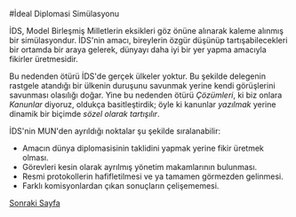 #İdeal Diplomasi Simülasyonu

İDS, Model Birleşmiş Milletlerin eksikleri göz önüne alınarak kaleme alınmış bir simülasyondur. İDS'nin amacı,
bireylerin özgür düşünüp tartışabilecekleri bir ortamda bir araya gelerek, dünyayı daha iyi bir yer yapma amacıyla
fikirler üretmesidir.

Bu nedenden ötürü İDS'de gerçek ülkeler yoktur. Bu şekilde delegenin rastgele atandığı bir ülkenin duruşunu savunmak yerine kendi
görüşlerini savunması olasılığı doğar. Yine bu nedenden ötürü *Çözümleri*, ki biz onlara *Kanunlar* diyoruz, oldukça basitleştirdik; öyle ki kanunlar *yazılmak* yerine dinamik bir biçimde *sözel olarak tartışılır*.

İDS'nin MUN'den ayrıldığı noktalar şu şekilde sıralanabilir:

* Amacın dünya diplomasisinin taklidini yapmak yerine fikir üretmek olması.
* Görevleri kesin olarak ayrılmış yönetim makamlarının bulunması.
* Resmi protokollerin hafifletilmesi ve ya tamamen görmezden gelinmesi.
* Farklı komisyonlardan çıkan sonuçların çelişememesi.

[Sonraki Sayfa](magistralar_ve_y%C3%B6netim.md)
